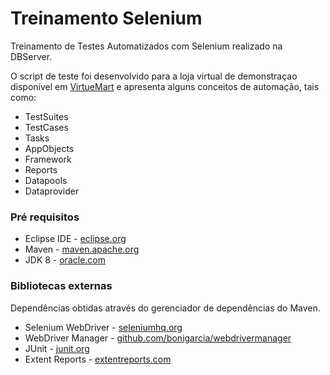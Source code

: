 # Treinamento Selenium
Treinamento de Testes Automatizados com Selenium realizado na DBServer.

O script de teste foi desenvolvido para a loja virtual de demonstraçao disponível em [VirtueMart](http://demo.virtuemart.net/) e apresenta alguns conceitos de automação, tais como:

* TestSuites
* TestCases
* Tasks
* AppObjects
* Framework
* Reports
* Datapools
* Dataprovider

### Pré requisitos

* Eclipse IDE - [eclipse.org](http://www.eclipse.org/)
* Maven - [maven.apache.org](https://maven.apache.org/)
* JDK 8 - [oracle.com](http://www.oracle.com/technetwork/pt/java/javase/downloads/jdk8-downloads-2133151.html)

### Bibliotecas externas

Dependências obtidas através do gerenciador de dependências do Maven.

* Selenium WebDriver - [seleniumhq.org](https://www.seleniumhq.org/)
* WebDriver Manager - [github.com/bonigarcia/webdrivermanager](https://github.com/bonigarcia/webdrivermanager)
* JUnit - [junit.org](https://junit.org/junit5/)
* Extent Reports - [extentreports.com](http://extentreports.com/)
